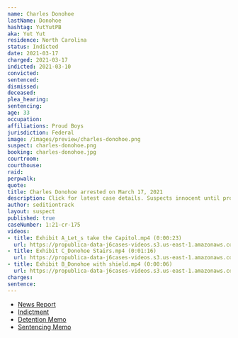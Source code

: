 ```yaml
---
name: Charles Donohoe
lastName: Donohoe
hashtag: YutYutPB
aka: Yut Yut
residence: North Carolina
status: Indicted
date: 2021-03-17
charged: 2021-03-17
indicted: 2021-03-10
convicted:
sentenced:
dismissed:
deceased:
plea_hearing:
sentencing:
age: 33
occupation:
affiliations: Proud Boys
jurisdiction: Federal
image: /images/preview/charles-donohoe.png
suspect: charles-donohoe.png
booking: charles-donohoe.jpg
courtroom:
courthouse:
raid:
perpwalk:
quote:
title: Charles Donohoe arrested on March 17, 2021
description: Click for latest case details. Suspects innocent until proven guilty.
author: seditiontrack
layout: suspect
published: true
caseNumber: 1:21-cr-175
videos:
- title: Exhibit A_Let_s take the Capitol.mp4 (0:00:23)
  url: https://propublica-data-j6cases-videos.s3.us-east-1.amazonaws.com/951e14e0ce2c013960702cde48001122.mp4
- title: Exhibit C_Donohoe Stairs.mp4 (0:01:16)
  url: https://propublica-data-j6cases-videos.s3.us-east-1.amazonaws.com/97be2ad0ce2c013960702cde48001122.mp4
- title: Exhibit B_Donohoe with shield.mp4 (0:00:06)
  url: https://propublica-data-j6cases-videos.s3.us-east-1.amazonaws.com/9496ade0ce2c013960702cde48001122.mp4
charges:
sentence:
---
```

- [News Report](https://greensboro.com/news/local/crime-and-courts/winston-salem-proud-boys-leader-charged-in-jan-6-capitol-riot-charles-donohoe-was-arrested/article_ab06b989-7bcf-5ce7-a060-d530e7949112.html)
- [Indictment](https://www.justice.gov/usao-dc/case-multi-defendant/file/1481016/download)
- [Detention Memo](https://extremism.gwu.edu/sites/g/files/zaxdzs2191/f/Charles%20Donohoe%20Government%20Memorandum%20in%20Support%20of%20Pre-trial%20Detention.pdf)
- [Sentencing Memo](https://extremism.gwu.edu/sites/g/files/zaxdzs2191/f/Charles%20Donohoe%20Government%20Memorandum%20in%20Support%20of%20Pre-trial%20Detention.pdf)
